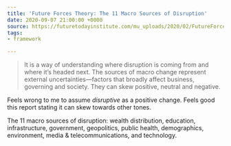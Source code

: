 ```yaml
---
title: 'Future Forces Theory: The 11 Macro Sources of Disruption'
date: 2020-09-07 21:00:00 +0000
source: https://futuretodayinstitute.com/mu_uploads/2020/02/FutureForces.pdf
tags:
- framework

---
```

> It is a way of understanding where disruption is coming from and where it’s headed next. The sources of macro change represent external uncertainties—factors that broadly affect business, governing and society. They can skew positive, neutral and negative.

Feels wrong to me to assume _disruptive_ as a positive change. Feels good this report stating it can skew towards other tones.

The 11 macro sources of disruption: wealth distribution, education, infrastructure, government, geopolitics, public health, demographics, environment, media & telecommunications, and technology.